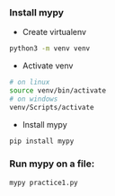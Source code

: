 ### Install mypy
- Create virtualenv
```bash
python3 -m venv venv
```
- Activate venv
```bash
# on linux
source venv/bin/activate
# on windows
venv/Scripts/activate
```

- Install mypy
```bash
pip install mypy
```

### Run mypy on a file:
```bash
mypy practice1.py
```